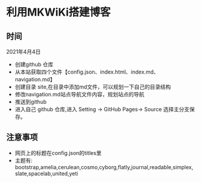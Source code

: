 # 利用MKWiKi搭建博客

## 时间

2021年4月4日


  * 创建github 仓库
  * 从本站获取四个文件【config.json、index.html、index.md、navigation.md】
  * 创建目录 site,在目录中添加md文件，可以规划一下自己的目录结构
  * 修改navigation.md站点导航文件内容，规划站点的导航
  * 推送到github
  * 进入自己 github 仓库,进入 Setting -> GitHub Pages-> Source 选择主分支保存。


## 注意事项

  * 网页上的标题在config.json的titles里
  * 主题有: bootstrap,amelia,cerulean,cosmo,cyborg,flatly,journal,readable,simplex,slate,spacelab,united,yeti